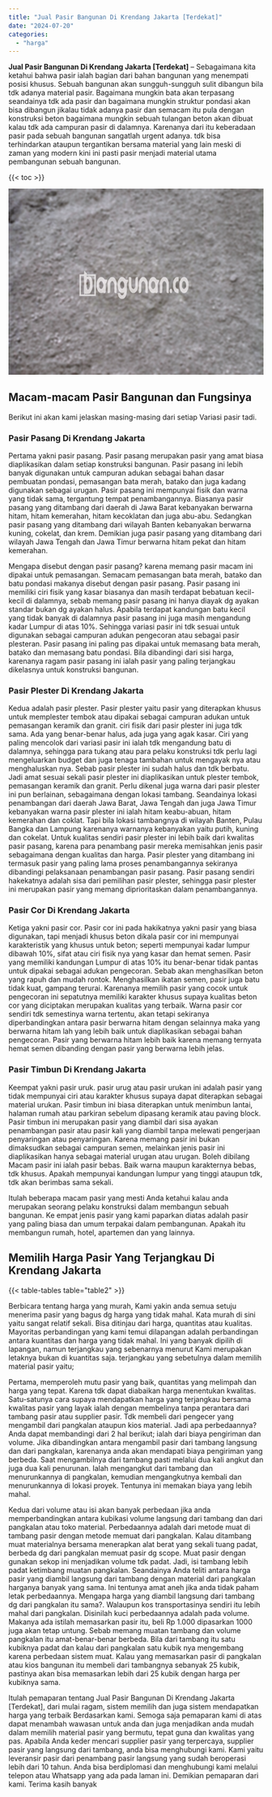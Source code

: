 ```yaml
---
title: "Jual Pasir Bangunan Di Krendang Jakarta [Terdekat]"
date: "2024-07-20"
categories: 
  - "harga"
---
```


**Jual Pasir Bangunan Di Krendang Jakarta \[Terdekat\]** – Sebagaimana kita ketahui bahwa pasir ialah bagian dari bahan bangunan yang menempati posisi khusus. Sebuah bangunan akan sungguh-sungguh sulit dibangun bila tdk adanya material pasir. Bagaimana mungkin bata akan terpasang seandainya tdk ada pasir dan bagaimana mungkin struktur pondasi akan bisa dibangun jikalau tidak adanya pasir dan semacam itu pula dengan konstruksi beton bagaimana mungkin sebuah tulangan beton akan dibuat kalau tdk ada campuran pasir di dalamnya. Karenanya dari itu keberadaan pasir pada sebuah bangunan sangatlah urgent adanya. tdk bisa terhindarkan ataupun tergantikan bersama material yang lain meski di zaman yang modern kini ini pasti pasir menjadi material utama pembangunan sebuah bangunan.

{{< toc >}}

![Jual Pasir Bangunan Di Krendang Jakarta [Terdekat]](/images/jual-pasir-bangunan-20.png)

## Macam-macam Pasir Bangunan dan Fungsinya

Berikut ini akan kami jelaskan masing-masing dari setiap Variasi pasir tadi.

### Pasir Pasang Di Krendang Jakarta

Pertama yakni pasir pasang. Pasir pasang merupakan pasir yang amat biasa diaplikasikan dalam setiap konstruksi bangunan. Pasir pasang ini lebih banyak digunakan untuk campuran adukan sebagai bahan dasar pembuatan pondasi, pemasangan bata merah, batako dan juga kadang digunakan sebagai urugan. Pasir pasang ini mempunyai fisik dan warna yang tidak sama, tergantung tempat penambangannya. Biasanya pasir pasang yang ditambang dari daerah di Jawa Barat kebanyakan berwarna hitam, hitam kemerahan, hitam kecoklatan dan juga abu-abu. Sedangkan pasir pasang yang ditambang dari wilayah Banten kebanyakan berwarna kuning, cokelat, dan krem. Demikian juga pasir pasang yang ditambang dari wilayah Jawa Tengah dan Jawa Timur berwarna hitam pekat dan hitam kemerahan.

Mengapa disebut dengan pasir pasang? karena memang pasir macam ini dipakai untuk pemasangan. Semacam pemasangan bata merah, batako dan batu pondasi makanya disebut dengan pasir pasang. Pasir pasang ini memiliki ciri fisik yang kasar biasanya dan masih terdapat bebatuan kecil-kecil di dalamnya, sebab memang pasir pasang ini hanya diayak dg ayakan standar bukan dg ayakan halus. Apabila terdapat kandungan batu kecil yang tidak banyak di dalamnya pasir pasang ini juga masih mengandung kadar Lumpur di atas 10%. Sehingga variasi pasir ini tdk sesuai untuk digunakan sebagai campuran adukan pengecoran atau sebagai pasir plesteran. Pasir pasang ini paling pas dipakai untuk memasang bata merah, batako dan memasang batu pondasi. Bila dibandingi dari sisi harga, karenanya ragam pasir pasang ini ialah pasir yang paling terjangkau dikelasnya untuk konstruksi bangunan.

### Pasir Plester Di Krendang Jakarta

Kedua adalah pasir plester. Pasir plester yaitu pasir yang diterapkan khusus untuk memplester tembok atau dipakai sebagai campuran adukan untuk pemasangan keramik dan granit. ciri fisik dari pasir plester ini juga tdk sama. Ada yang benar-benar halus, ada juga yang agak kasar. Ciri yang paling mencolok dari variasi pasir ini ialah tdk mengandung batu di dalamnya, sehingga para tukang atau para pelaku konstruksi tdk perlu lagi mengeluarkan budget dan juga tenaga tambahan untuk mengayak nya atau menghaluskan nya. Sebab pasir plester ini sudah halus dan tdk berbatu. Jadi amat sesuai sekali pasir plester ini diaplikasikan untuk plester tembok, pemasangan keramik dan granit. Perlu dikenal juga warna dari pasir plester ini pun berlainan, sebagaimana dengan lokasi tambang. Seandainya lokasi penambangan dari daerah Jawa Barat, Jawa Tengah dan juga Jawa Timur kebanyakan warna pasir plester ini ialah hitam keabu-abuan, hitam kemerahan dan coklat. Tapi bila lokasi tambangnya di wilayah Banten, Pulau Bangka dan Lampung karenanya warnanya kebanyakan yaitu putih, kuning dan cokelat. Untuk kualitas sendiri pasir plester ini lebih baik dari kwalitas pasir pasang, karena para penambang pasir mereka memisahkan jenis pasir sebagaimana dengan kualitas dan harga. Pasir plester yang ditambang ini termasuk pasir yang paling lama proses penambangannya sekiranya dibandingi pelaksanaan penambangan pasir pasang. Pasir pasang sendiri hakekatnya adalah sisa dari pemilihan pasir plester, sehingga pasir plester ini merupakan pasir yang memang diprioritaskan dalam penambangannya.

### Pasir Cor Di Krendang Jakarta

Ketiga yakni pasir cor. Pasir cor ini pada hakikatnya yakni pasir yang biasa digunakan, tapi menjadi khusus beton dikala pasir cor ini mempunyai karakteristik yang khusus untuk beton; seperti mempunyai kadar lumpur dibawah 10%, sifat atau ciri fisik nya yang kasar dan hemat semen. Pasir yang memiliki kandungan Lumpur di atas 10% itu benar-benar tidak pantas untuk dipakai sebagai adukan pengecoran. Sebab akan menghasilkan beton yang rapuh dan mudah rontok. Menghasilkan ikatan semen, pasir juga batu tidak kuat, gampang terurai. Karenanya memilih pasir yang cocok untuk pengecoran ini sepatutnya memiliki karakter khusus supaya kualitas beton cor yang diciptakan merupakan kualitas yang terbaik. Warna pasir cor sendiri tdk semestinya warna tertentu, akan tetapi sekiranya diperbandingkan antara pasir berwarna hitam dengan selainnya maka yang berwarna hitam lah yang lebih baik untuk diaplikasikan sebagai bahan pengecoran. Pasir yang berwarna hitam lebih baik karena memang ternyata hemat semen dibanding dengan pasir yang berwarna lebih jelas.

### Pasir Timbun Di Krendang Jakarta

Keempat yakni pasir uruk. pasir urug atau pasir urukan ini adalah pasir yang tidak mempunyai ciri atau karakter khusus supaya dapat diterapkan sebagai material urukan. Pasir timbun ini biasa diterapkan untuk menimbun lantai, halaman rumah atau parkiran sebelum dipasang keramik atau paving block. Pasir timbun ini merupakan pasir yang diambil dari sisa ayakan penambangan pasir atau pasir kali yang diambil tanpa melewati pengerjaan penyaringan atau penyaringan. Karena memang pasir ini bukan dimaksudkan sebagai campuran semen, melainkan jenis pasir ini diaplikasikan hanya sebagai material urugan atau urugan. Boleh dibilang Macam pasir ini ialah pasir bebas. Baik warna maupun karakternya bebas, tdk khusus. Apakah mempunyai kandungan lumpur yang tinggi ataupun tdk, tdk akan berimbas sama sekali.

Itulah beberapa macam pasir yang mesti Anda ketahui kalau anda merupakan seorang pelaku konstruksi dalam membangun sebuah bangunan. Ke empat jenis pasir yang kami paparkan diatas adalah pasir yang paling biasa dan umum terpakai dalam pembangunan. Apakah itu membangun rumah, hotel, apartemen dan yang lainnya.

## Memilih Harga Pasir Yang Terjangkau Di Krendang Jakarta

{{< table-tables table="table2" >}}

Berbicara tentang harga yang murah, Kami yakin anda semua setuju menerima pasir yang bagus dg harga yang tidak mahal. Kata murah di sini yaitu sangat relatif sekali. Bisa ditinjau dari harga, quantitas atau kualitas. Mayoritas perbandingan yang kami temui dilapangan adalah perbandingan antara kuantitas dan harga yang tidak mahal. Ini yang banyak dipilih di lapangan, namun terjangkau yang sebenarnya menurut Kami merupakan letaknya bukan di kuantitas saja. terjangkau yang sebetulnya dalam memilih material pasir yaitu;

Pertama, memperoleh mutu pasir yang baik, quantitas yang melimpah dan harga yang tepat. Karena tdk dapat diabaikan harga menentukan kwalitas. Satu-satunya cara supaya mendapatkan harga yang terjangkau bersama kwalitas pasir yang layak ialah dengan membelinya tanpa perantara dari tambang pasir atau supplier pasir. Tdk membeli dari pengecer yang mengambil dari pangkalan ataupun kios material. Jadi apa perbedaannya? Anda dapat membandingi dari 2 hal berikut; ialah dari biaya pengiriman dan volume. Jika dibandingkan antara mengambil pasir dari tambang langsung dan dari pangkalan, karenanya anda akan mendapati biaya pengiriman yang berbeda. Saat mengambilnya dari tambang pasti melalui dua kali angkut dan juga dua kali penurunan. Ialah mengangkut dari tambang dan menurunkannya di pangkalan, kemudian mengangkutnya kembali dan menurunkannya di lokasi proyek. Tentunya ini memakan biaya yang lebih mahal.

Kedua dari volume atau isi akan banyak perbedaan jika anda memperbandingkan antara kubikasi volume langsung dari tambang dan dari pangkalan atau toko material. Perbedaannya adalah dari metode muat di tambang pasir dengan metode memuat dari pangkalan. Kalau ditambang muat materialnya bersama menerapkan alat berat yang sekali tuang padat, berbeda dg dari pangkalan memuat pasir dg scope. Muat pasir dengan gunakan sekop ini menjadikan volume tdk padat. Jadi, isi tambang lebih padat ketimbang muatan pangkalan. Seandainya Anda teliti antara harga pasir yang diambil langsung dari tambang dengan material dari pangkalan harganya banyak yang sama. Ini tentunya amat aneh jika anda tidak paham letak perbedaannya. Mengapa harga yang diambil langsung dari tambang dg dari pangkalan itu sama?. Walaupun kos transportasinya sendiri itu lebih mahal dari pangkalan. Disinilah kuci perbedaannya adalah pada volume. Makanya ada istilah memasarkan pasir itu, beli Rp 1.000 dipasarkan 1000 juga akan tetap untung. Sebab memang muatan tambang dan volume pangkalan itu amat-benar-benar berbeda. Bila dari tambang itu satu kubiknya padat dan kalau dari pangkalan satu kubik nya mengembang karena perbedaan sistem muat. Kalau yang memasarkan pasir di pangkalan atau kios bangunan itu membeli dari tambangnya sebanyak 25 kubik, pastinya akan bisa memasarkan lebih dari 25 kubik dengan harga per kubiknya sama.

Itulah pemaparan tentang Jual Pasir Bangunan Di Krendang Jakarta \[Terdekat\], dari mulai ragam, sistem memilih dan juga sistem mendapatkan harga yang terbaik Berdasarkan kami. Semoga saja pemaparan kami di atas dapat menambah wawasan untuk anda dan juga menjadikan anda mudah dalam memilih material pasir yang bermutu, tepat guna dan kwalitas yang pas. Apabila Anda keder mencari supplier pasir yang terpercaya, supplier pasir yang langsung dari tambang, anda bisa menghubungi kami. Kami yaitu leveransir pasir dari penambang pasir langsung yang sudah beroperasi lebih dari 10 tahun. Anda bisa berdiplomasi dan menghubungi kami melalui telepon atau Whatsapp yang ada pada laman ini. Demikian pemaparan dari kami. Terima kasih banyak
